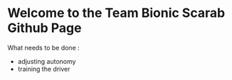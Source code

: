 # Welcome to the Team Bionic Scarab Github Page

What needs to be done :
- adjusting autonomy
- training the driver
